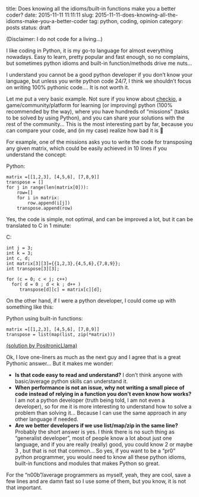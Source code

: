 title: Does knowing all the idioms/built-in functions make you a better coder?
date: 2015-11-11 11:11:11
slug: 2015-11-11-does-knowing-all-the-idioms-make-you-a-better-coder
tag: python, coding, opinion
category: posts
status: draft

(Disclaimer: I do not code for a living...)

I like coding in Python, it is my go-to language for almost everything nowadays. Easy to learn, pretty popular and fast enough, so no complains, but sometimes python idioms and built-in function/methods drive me nuts… 

I understand you cannot be a good python developer if you don’t know your language, but unless you write python code 24/7, I think we shouldn’t focus on writing 100% pythonic code…. It is not worth it.

Let me put a very basic example. Not sure if you know about [checkio](http://www.checkio.org/), a game/community/platform for learning (or improving) python (100% recommended by the way), where you have hundreds of “missions” (tasks to be solved by using Python), and you can share your solutions with the rest of the community…  This is the most interesting part by far, because you can compare your code, and (in my case) realize how bad it is 

For example, one of the missions asks you to write the code for transposing any given matrix, which could be easily achieved  in 10 lines if you understand the concept:

Python:
```
matrix =[[1,2,3], [4,5,6], [7,8,9]]
transpose = []
for j in range(len(matrix[0])):
    row=[]
    for i in matrix:
        row.append(i[j])
    transpose.append(row)
```

Yes, the code is simple, not optimal, and can be improved a lot, but it  can be translated to C in 1 minute:

C:
```
int j = 3;
int k = 3;
int c, d;
int matrix[3][3]={{1,2,3},{4,5,6},{7,8,9}};
int transpose[3][3];

for (c = 0; c < j; c++)
  for( d = 0 ; d < k ; d++ )
     transpose[d][c] = matrix[c][d];
```

On the other hand, if I were a python developer, I could come up with something like this:

Python using built-in functions:
```
matrix =[[1,2,3], [4,5,6], [7,8,9]]
transpose = list(map(list, zip(*matrix)))
```

[(solution by PositronicLlama)](http://www.checkio.org/mission/matrix-transpose/publications/PositronicLlama/python-3/functional/)

Ok, I love one-liners as much as the next guy and  I agree that is a great Pythonic answer… But it makes me wonder:

* __Is that code easy to  read and understand?__  I don’t think anyone with basic/average python skills can understand it.
* __When performance is not an issue, why not writing a small piece of code instead of relying in a function you don't even know how works?__  I am not a python developer (truth being told, I am not even a developer), so for me it is more interesting to understand how to solve a problem than solving it…  Because I can use the same approach in any other language if needed.
* __Are we better developers if we use list/map/zip in the same line?__ Probably the short answer is yes. I think there is no such thing as “generalist developer”, most of people know a lot about just one language, and if you are really (really) good, you could know 2 or maybe 3 , but that is not that common… So yes, if you want to be a “pr0” python programmer, you would need to know all these python idioms, built-in functions and modules that makes Python so great. 

For the “n00b”/average  programmers as myself, yeah, they are cool, save a few lines and are damn fast so I use some of them, but you know,  it is not that important.
